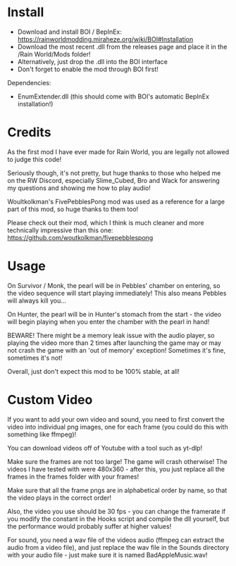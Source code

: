 # Install
- Download and install BOI / BepInEx: https://rainworldmodding.miraheze.org/wiki/BOI#Installation
- Download the most recent .dll from the releases page and place it in the /Rain World/Mods folder!
- Alternatively, just drop the .dll into the BOI interface
- Don't forget to enable the mod through BOI first!

Dependencies:
- EnumExtender.dll (this should come with BOI's automatic BepInEx installation!)

# Credits
As the first mod I have ever made for Rain World, you are legally not allowed to judge this code!

Seriously though, it's not pretty, but huge thanks to those who helped me on the RW Discord, especially Slime_Cubed, Bro and Wack for answering my questions and showing me how to play audio!

Woultkolkman's FivePebblesPong mod was used as a reference for a large part of this mod, so huge thanks to them too!

Please check out their mod, which I think is much cleaner and more technically impressive than this one:
https://github.com/woutkolkman/fivepebblespong

# Usage
On Survivor / Monk, the pearl will be in Pebbles' chamber on entering, so the video sequence will start playing immediately!
This also means Pebbles will always kill you... 

On Hunter, the pearl will be in Hunter's stomach from the start - the video will begin playing when you enter the chamber with the pearl in hand!

BEWARE! There might be a memory leak issue with the audio player, so playing the video more than 2 times after launching the game may or may not crash the game with an 'out of memory' exception! Sometimes it's fine, sometimes it's not!

Overall, just don't expect this mod to be 100% stable, at all!

# Custom Video

If you want to add your own video and sound, you need to first convert the video into individual png images, one for each frame (you could do this with something like ffmpeg)!

You can download videos off of Youtube with a tool such as yt-dlp!

Make sure the frames are not too large! The game will crash otherwise! The videos I have tested with were 480x360 - after this, you just replace all the frames in the frames folder with your frames!

Make sure that all the frame pngs are in alphabetical order by name, so that the video plays in the correct order!

Also, the video you use should be 30 fps - you can change the framerate if you modify the constant in the Hooks script and compile the dll yourself, but the performance would probably suffer at higher values!

For sound, you need a wav file of the videos audio (ffmpeg can extract the audio from a video file), and just replace the wav file in the Sounds directory with your audio file - just make sure it is named BadAppleMusic.wav!

